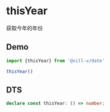 # thisYear

获取今年的年份

## Demo

```ts twoslash
import {thisYear} from '@vill-v/date'

thisYear()
```

## DTS

```ts
declare const thisYear: () => number;
```
